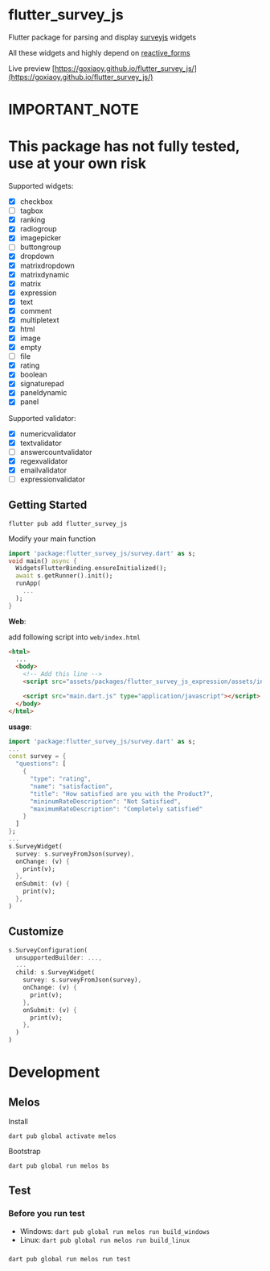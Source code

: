 # flutter_survey_js

Flutter package for parsing and display [surveyjs](https://surveyjs.io/) widgets

All these widgets and highly depend on [reactive_forms](https://pub.dev/packages/reactive_forms)

Live preview [https://goxiaoy.github.io/flutter_survey_js/](https://goxiaoy.github.io/flutter_survey_js/)

# IMPORTANT_NOTE

# This package has not fully tested, use at your own risk

Supported widgets:

- [x] checkbox
- [ ] tagbox
- [x] ranking
- [x] radiogroup
- [x] imagepicker
- [ ] buttongroup
- [x] dropdown
- [x] matrixdropdown
- [x] matrixdynamic
- [x] matrix
- [x] expression
- [x] text
- [x] comment
- [x] multipletext
- [x] html
- [x] image
- [x] empty
- [ ] file
- [x] rating
- [x] boolean
- [x] signaturepad
- [x] paneldynamic
- [x] panel

Supported validator:

- [x] numericvalidator
- [x] textvalidator
- [ ] answercountvalidator
- [x] regexvalidator
- [x] emailvalidator
- [ ] expressionvalidator

## Getting Started

```
flutter pub add flutter_survey_js
```

Modify your main function

```dart
import 'package:flutter_survey_js/survey.dart' as s;
void main() async {
  WidgetsFlutterBinding.ensureInitialized();
  await s.getRunner().init();
  runApp(
    ...
  );
}
```

**Web**:

add following script into `web/index.html`
```html
<html>
  ...
  <body>
    <!-- Add this line -->
    <script src="assets/packages/flutter_survey_js_expression/assets/index.js"></script>

    <script src="main.dart.js" type="application/javascript"></script>
  </body>
</html>

```


**usage**:

```dart
import 'package:flutter_survey_js/survey.dart' as s;
...
const survey = {
  "questions": [
    {
      "type": "rating",
      "name": "satisfaction",
      "title": "How satisfied are you with the Product?",
      "mininumRateDescription": "Not Satisfied",
      "maximumRateDescription": "Completely satisfied"
    }
  ]
};
...
s.SurveyWidget(
  survey: s.surveyFromJson(survey),
  onChange: (v) {
    print(v);
  },
  onSubmit: (v) {
    print(v);
  },
)


```

## Customize
```dart
s.SurveyConfiguration(
  unsupportedBuilder: ...,
  ...
  child: s.SurveyWidget(
    survey: s.surveyFromJson(survey),
    onChange: (v) {
      print(v);
    },
    onSubmit: (v) {
      print(v);
    },
  )
)


```

# Development
## Melos

Install
```shell
dart pub global activate melos
```
Bootstrap
```shell
dart pub global run melos bs
```

## Test

### Before you run test

- Windows: `dart pub global run melos run build_windows`
- Linux: `dart pub global run melos run build_linux`
###
`dart pub global run melos run test`